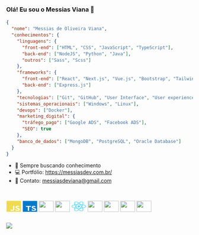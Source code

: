 ### Olá! Eu sou o Messias Viana 👋

```JSON
{
  "nome": "Messias de Oliveira Viana",
  "conhecimentos": {
    "linguagens": {
      "front-end": ["HTML", "CSS", "JavaScript", "TypeScript"],
      "back-end": ["NodeJS", "Python", "Java"],
      "outros": ["Sass", "Scss"]
    },
    "frameworks": {
      "front-end": ["React", "Next.js", "Vue.js", "Bootstrap", "TailwindCss"],
      "back-end": ["Express.js"]
    },
    "tecnologias": ["Git", "GitHub", "User Interface", "User experience"],
    "sistemas_operacionais": ["Windows", "Linux"],
    "devops": ["Docker"],
    "marketing_digital": {
      "tráfego_pago": ["Google ADS", "Facebook ADS"],
      "SEO": true
    },
    "banco_de_dados": ["MongoDB", "PostgreSQL", "Oracle Database"]
  }
}
```


- 🌱 Sempre buscando conhecimento
- 💻 Portfólio: https://messiasdev.com.br/
- 💬 Contato: messiasdeviana@gmail.com

##
  
<div style="display: inline_block"><br>
  <img align="center"  height="30" width="40" src="https://raw.githubusercontent.com/devicons/devicon/master/icons/javascript/javascript-plain.svg">
  <img align="center"  height="30" width="40" src="https://raw.githubusercontent.com/devicons/devicon/master/icons/typescript/typescript-plain.svg">
  <img align="center"  height="30" width="40" src="https://cdn.jsdelivr.net/gh/devicons/devicon/icons/nodejs/nodejs-original.svg"> 
  <img align="center"  height="30" width="40" src="https://cdn.jsdelivr.net/gh/devicons/devicon/icons/nextjs/nextjs-line.svg">
  <img align="center"  height="30" width="40" src="https://raw.githubusercontent.com/devicons/devicon/master/icons/react/react-original.svg">
  <img align="center"  height="30" width="40" src="https://cdn.jsdelivr.net/gh/devicons/devicon/icons/python/python-original.svg">
  <img align="center"  height="30" width="40" src="https://cdn.jsdelivr.net/gh/devicons/devicon/icons/java/java-original.svg">
  <img align="center"  height="30" width="40" src="https://cdn.jsdelivr.net/gh/devicons/devicon/icons/docker/docker-original.svg">
  <img align="center"  height="30" width="40" src="https://cdn.jsdelivr.net/gh/devicons/devicon/icons/git/git-original.svg">
</div>

  ##
  
  <div>
  <a href = "mailto:messiasdeviana@gmail.com"><img src="https://img.shields.io/badge/-Gmail-%23333?style=for-the-badge&logo=gmail&logoColor=white" target="_blank"></a>
  </div>
